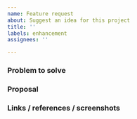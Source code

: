 ```yaml
---
name: Feature request
about: Suggest an idea for this project
title: ''
labels: enhancement
assignees: ''

---
```


<!---
Hi! Thank you for contributing.
Before opening a new issue, please search for keywords in the issues to make sure the issue you're about to submit isn't a duplicate.
--->

### Problem to solve

<!-- What problem do we solve? -->

### Proposal

<!-- How are we going to solve the problem? -->

### Links / references / screenshots

<!-- Put here some references, links (ex. link this issue to already existing issues that concern this one or have similar approaches) and screenshots -->
